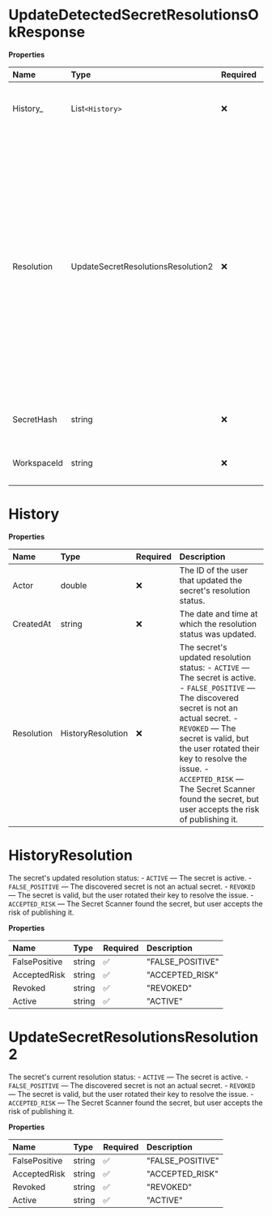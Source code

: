 # UpdateDetectedSecretResolutionsOkResponse

**Properties**

| Name        | Type                               | Required | Description                                                                                                                                                                                                                                                                                                                                 |
| :---------- | :--------------------------------- | :------- | :------------------------------------------------------------------------------------------------------------------------------------------------------------------------------------------------------------------------------------------------------------------------------------------------------------------------------------------ |
| History\_   | List`<History>`                      | ❌       | The history of the secret's resolution status changes.                                                                                                                                                                                                                                                                                      |
| Resolution  | UpdateSecretResolutionsResolution2 | ❌       | The secret's current resolution status: - `ACTIVE` — The secret is active. - `FALSE_POSITIVE` — The discovered secret is not an actual secret. - `REVOKED` — The secret is valid, but the user rotated their key to resolve the issue. - `ACCEPTED_RISK` — The Secret Scanner found the secret, but user accepts the risk of publishing it. |
| SecretHash  | string                             | ❌       | The SHA-256 hash of the detected secret.                                                                                                                                                                                                                                                                                                    |
| WorkspaceId | string                             | ❌       | The ID of the workspace that contains the secret.                                                                                                                                                                                                                                                                                           |

# History

**Properties**

| Name       | Type              | Required | Description                                                                                                                                                                                                                                                                                                                                 |
| :--------- | :---------------- | :------- | :------------------------------------------------------------------------------------------------------------------------------------------------------------------------------------------------------------------------------------------------------------------------------------------------------------------------------------------ |
| Actor      | double            | ❌       | The ID of the user that updated the secret's resolution status.                                                                                                                                                                                                                                                                             |
| CreatedAt  | string            | ❌       | The date and time at which the resolution status was updated.                                                                                                                                                                                                                                                                               |
| Resolution | HistoryResolution | ❌       | The secret's updated resolution status: - `ACTIVE` — The secret is active. - `FALSE_POSITIVE` — The discovered secret is not an actual secret. - `REVOKED` — The secret is valid, but the user rotated their key to resolve the issue. - `ACCEPTED_RISK` — The Secret Scanner found the secret, but user accepts the risk of publishing it. |

# HistoryResolution

The secret's updated resolution status: - `ACTIVE` — The secret is active. - `FALSE_POSITIVE` — The discovered secret is not an actual secret. - `REVOKED` — The secret is valid, but the user rotated their key to resolve the issue. - `ACCEPTED_RISK` — The Secret Scanner found the secret, but user accepts the risk of publishing it.

**Properties**

| Name          | Type   | Required | Description      |
| :------------ | :----- | :------- | :--------------- |
| FalsePositive | string | ✅       | "FALSE_POSITIVE" |
| AcceptedRisk  | string | ✅       | "ACCEPTED_RISK"  |
| Revoked       | string | ✅       | "REVOKED"        |
| Active        | string | ✅       | "ACTIVE"         |

# UpdateSecretResolutionsResolution2

The secret's current resolution status: - `ACTIVE` — The secret is active. - `FALSE_POSITIVE` — The discovered secret is not an actual secret. - `REVOKED` — The secret is valid, but the user rotated their key to resolve the issue. - `ACCEPTED_RISK` — The Secret Scanner found the secret, but user accepts the risk of publishing it.

**Properties**

| Name          | Type   | Required | Description      |
| :------------ | :----- | :------- | :--------------- |
| FalsePositive | string | ✅       | "FALSE_POSITIVE" |
| AcceptedRisk  | string | ✅       | "ACCEPTED_RISK"  |
| Revoked       | string | ✅       | "REVOKED"        |
| Active        | string | ✅       | "ACTIVE"         |

<!-- This file was generated by liblab | https://liblab.com/ -->
